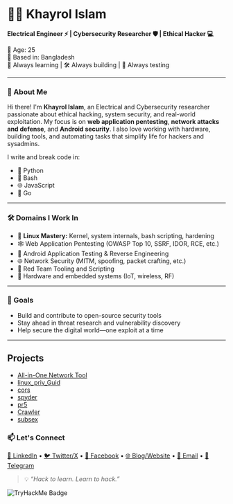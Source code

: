 # 👨‍💻 Khayrol Islam

**Electrical Engineer ⚡ | Cybersecurity Researcher 🛡️ | Ethical Hacker 💻**

🔞 Age: 25  
📍 Based in: Bangladesh  
🧠 Always learning | 🛠️ Always building | 🧪 Always testing

---

### 🔐 About Me

Hi there! I'm **Khayrol Islam**, an Electrical and Cybersecurity researcher passionate about ethical hacking, system security, and real-world exploitation. My focus is on **web application pentesting**, **network attacks and defense**, and **Android security**. I also love working with hardware, building tools, and automating tasks that simplify life for hackers and sysadmins.

I write and break code in:

- 🐍 Python
- 🐚 Bash
- 🌐 JavaScript
- 🦫 Go

---

### 🛠️ Domains I Work In
- 🐧 **Linux Mastery:** Kernel, system internals, bash scripting, hardening
- 🕸️ Web Application Pentesting (OWASP Top 10, SSRF, IDOR, RCE, etc.)
- 📱 Android Application Testing & Reverse Engineering
- 🌐 Network Security (MITM, spoofing, packet crafting, etc.)
- 🧰 Red Team Tooling and Scripting
- 🔧 Hardware and embedded systems (IoT, wireless, RF)

---

### 🚀 Goals

- Build and contribute to open-source security tools  
- Stay ahead in threat research and vulnerability discovery  
- Help secure the digital world—one exploit at a time

---

## Projects
- [All-in-One Network Tool](https://github.com/mrTr1cky/mrtr1cky)
- [linux_priv_Guid](https://github.com/mrTr1cky/madfilter)
- [cors](https://github.com/mrTr1cky/cors)
- [spyder](https://github.com/mrTr1cky/spyder)
- [pr5](https://github.com/mrTr1cky/pr5)
- [Crawler](https://github.com/mrTr1cky/crawler)
- [subsex](https://github.com/mrTr1cky/subsex)

### 📫 Let's Connect

<p align="left">
  <a href="https://www.linkedin.com/in/khayrolislam/" target="_blank">💼 LinkedIn</a> • 
  <a href="https://twitter.com/khayrol_islam" target="_blank">🐦 Twitter/X</a> • 
  <a href="https://facebook.com/khayrol.islam.35" target="_blank">📘 Facebook</a> • 
  <a href="https://0xmad.me" target="_blank">🌐 Blog/Website</a> • 
  <a href="mailto:khayrolislam@hotmail.com">📧 Email</a> • 
  <a href="https://t.me/DevidLuice" target="_blank">📲 Telegram</a>
</p>


> 💡 *“Hack to learn. Learn to hack.”*



<img src="https://tryhackme-badges.s3.amazonaws.com/madtiger.png" alt="TryHackMe Badge" />
